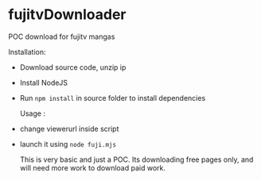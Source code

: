 # fujitvDownloader
POC download for fujitv mangas

Installation: 

* Download source code, unzip ip
* Install NodeJS
* Run ```npm install``` in source folder to install dependencies

  Usage : 
* change viewerurl inside script
* launch it using ``` node fuji.mjs ```

  This is very basic and just a POC. Its downloading free pages only, and will need more work to download paid work.

